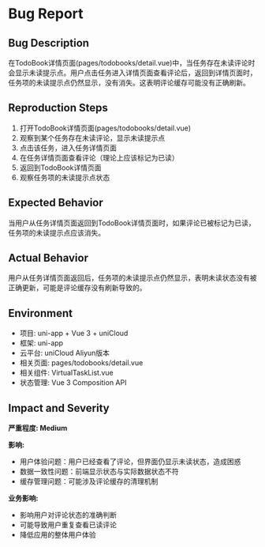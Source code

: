 # Bug Report

## Bug Description
在TodoBook详情页面(pages/todobooks/detail.vue)中，当任务存在未读评论时会显示未读提示点。用户点击任务进入详情页面查看评论后，返回到详情页面时，任务项的未读提示点仍然显示，没有消失。这表明评论缓存可能没有正确刷新。

## Reproduction Steps
1. 打开TodoBook详情页面(pages/todobooks/detail.vue)
2. 观察到某个任务存在未读评论，显示未读提示点
3. 点击该任务，进入任务详情页面
4. 在任务详情页面查看评论（理论上应该标记为已读）
5. 返回到TodoBook详情页面
6. 观察任务项的未读提示点状态

## Expected Behavior
当用户从任务详情页面返回到TodoBook详情页面时，如果评论已被标记为已读，任务项的未读提示点应该消失。

## Actual Behavior
用户从任务详情页面返回后，任务项的未读提示点仍然显示，表明未读状态没有被正确更新，可能是评论缓存没有刷新导致的。

## Environment
- 项目: uni-app + Vue 3 + uniCloud
- 框架: uni-app
- 云平台: uniCloud Aliyun版本
- 相关页面: pages/todobooks/detail.vue
- 相关组件: VirtualTaskList.vue
- 状态管理: Vue 3 Composition API

## Impact and Severity
**严重程度: Medium**

**影响:**
- 用户体验问题：用户已经查看了评论，但界面仍显示未读状态，造成困惑
- 数据一致性问题：前端显示状态与实际数据状态不符
- 缓存管理问题：可能涉及评论缓存的清理机制

**业务影响:**
- 影响用户对评论状态的准确判断
- 可能导致用户重复查看已读评论
- 降低应用的整体用户体验